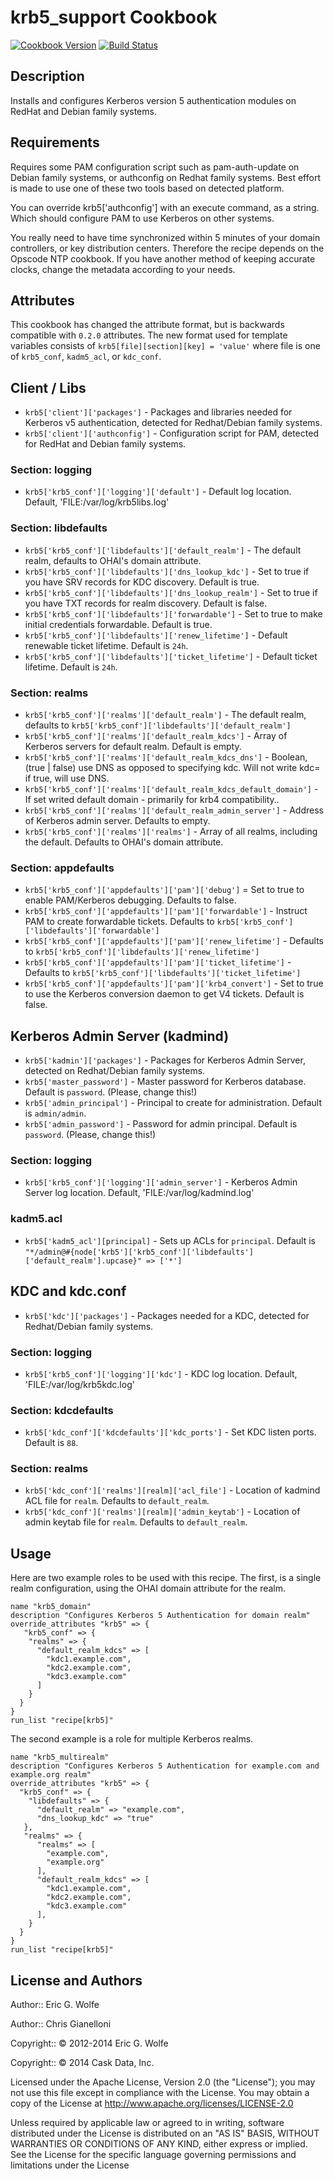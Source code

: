 krb5_support Cookbook
=============

[![Cookbook Version](http://img.shields.io/cookbook/v/krb5.svg)](https://supermarket.getchef.com/cookbooks/krb5)
[![Build Status](https://secure.travis-ci.org/atomic-penguin/cookbook-krb5.svg?branch=master)](http://travis-ci.org/atomic-penguin/cookbook-krb5)


Description
-----------

Installs and configures Kerberos version 5 authentication modules
on RedHat and Debian family systems.

Requirements
------------

Requires some PAM configuration script such as pam-auth-update on Debian
family systems, or authconfig on Redhat family systems.  Best effort is
made to use one of these two tools based on detected platform.

You can override krb5['authconfig'] with an execute command, as a string.
Which should configure PAM to use Kerberos on other systems.

You really need to have time synchronized within 5 minutes of your domain
controllers, or key distribution centers.  Therefore the recipe depends
on the Opscode NTP cookbook.  If you have another method of keeping accurate
clocks, change the metadata according to your needs.

Attributes
----------

This cookbook has changed the attribute format, but is backwards compatible with `0.2.0` attributes. The new format used for template variables consists of `krb5[file][section][key] = 'value'` where file is one of `krb5_conf`, `kadm5_acl`, or `kdc_conf`.

## Client / Libs

 * `krb5['client']['packages']` - Packages and libraries needed for Kerberos v5 authentication, detected for Redhat/Debian family systems.
 * `krb5['client']['authconfig']` - Configuration script for PAM, detected for RedHat and Debian family systems.

### Section: logging

 * `krb5['krb5_conf']['logging']['default']` - Default log location.  Default, 'FILE:/var/log/krb5libs.log'

### Section: libdefaults

 * `krb5['krb5_conf']['libdefaults']['default_realm']` - The default realm, defaults to OHAI's domain attribute.
 * `krb5['krb5_conf']['libdefaults']['dns_lookup_kdc']` - Set to true if you have SRV records for KDC discovery.  Default is true.
 * `krb5['krb5_conf']['libdefaults']['dns_lookup_realm']` - Set to true if you have TXT records for realm discovery.  Default is false.
 * `krb5['krb5_conf']['libdefaults']['forwardable']` - Set to true to make initial credentials forwardable.  Default is true.
 * `krb5['krb5_conf']['libdefaults']['renew_lifetime']` - Default renewable ticket lifetime.  Default is `24h`.
 * `krb5['krb5_conf']['libdefaults']['ticket_lifetime']` - Default ticket lifetime.  Default is `24h`.

### Section: realms

 * `krb5['krb5_conf']['realms']['default_realm']` - The default realm, defaults to `krb5['krb5_conf']['libdefaults']['default_realm']`
 * `krb5['krb5_conf']['realms']['default_realm_kdcs']` - Array of Kerberos servers for default realm.  Default is empty.
 * `krb5['krb5_conf']['realms']['default_realm_kdcs_dns']` - Boolean, (true | false) use DNS as opposed to specifying kdc. Will not write kdc= if true, will use DNS.
 * `krb5['krb5_conf']['realms']['default_realm_kdcs_default_domain']` - If set writed default domain - primarily for krb4 compatibility..
 * `krb5['krb5_conf']['realms']['default_realm_admin_server']` - Address of Kerberos admin server.  Defaults to empty.
 * `krb5['krb5_conf']['realms']['realms']` - Array of all realms, including the default.  Defaults to OHAI's domain attribute.

### Section: appdefaults

 * `krb5['krb5_conf']['appdefaults']['pam']['debug']` = Set to true to enable PAM/Kerberos debugging.  Defaults to false.
 * `krb5['krb5_conf']['appdefaults']['pam']['forwardable']` - Instruct PAM to create forwardable tickets.  Defaults to `krb5['krb5_conf']['libdefaults']['forwardable']`
 * `krb5['krb5_conf']['appdefaults']['pam']['renew_lifetime']` - Defaults to `krb5['krb5_conf']['libdefaults']['renew_lifetime']`
 * `krb5['krb5_conf']['appdefaults']['pam']['ticket_lifetime']` - Defaults to `krb5['krb5_conf']['libdefaults']['ticket_lifetime']`
 * `krb5['krb5_conf']['appdefaults']['pam']['krb4_convert']` - Set to true to use the Kerberos conversion daemon to get V4 tickets.  Default is false.

## Kerberos Admin Server (kadmind)

 * `krb5['kadmin']['packages']` - Packages for Kerberos Admin Server, detected on Redhat/Debian family systems.
 * `krb5['master_password']` - Master password for Kerberos database.  Default is `password`. (Please, change this!)
 * `krb5['admin_principal']` - Principal to create for administration.  Default is `admin/admin`.
 * `krb5['admin_password']` - Password for admin principal.  Default is `password`. (Please, change this!)

### Section: logging

 * `krb5['krb5_conf']['logging']['admin_server']` - Kerberos Admin Server log location.  Default, 'FILE:/var/log/kadmind.log'

### kadm5.acl

  * `krb5['kadm5_acl'][principal]` - Sets up ACLs for `principal`.  Default is `"*/admin@#{node['krb5']['krb5_conf']['libdefaults']['default_realm'].upcase}" => ['*']`

## KDC and kdc.conf

 * `krb5['kdc']['packages']` - Packages needed for a KDC, detected for Redhat/Debian family systems.

### Section: logging

 * `krb5['krb5_conf']['logging']['kdc']` - KDC log location.  Default, 'FILE:/var/log/krb5kdc.log'

### Section: kdcdefaults

 * `krb5['kdc_conf']['kdcdefaults']['kdc_ports']` - Set KDC listen ports.  Default is `88`.

### Section: realms

 * `krb5['kdc_conf']['realms'][realm]['acl_file']` - Location of kadmind ACL file for `realm`.  Defaults to `default_realm`.
 * `krb5['kdc_conf']['realms'][realm]['admin_keytab']` - Location of admin keytab file for `realm`.  Defaults to `default_realm`.

Usage
-----

Here are two example roles to be used with this recipe.  The first, is
a single realm configuration, using the OHAI domain attribute for the realm.

```
name "krb5_domain"
description "Configures Kerberos 5 Authentication for domain realm"
override_attributes "krb5" => {
   "krb5_conf" => {
    "realms" => {
      "default_realm_kdcs" => [
        "kdc1.example.com",
        "kdc2.example.com",
        "kdc3.example.com"
      ]
    }
  }
}
run_list "recipe[krb5]"
```

The second example is a role for multiple Kerberos realms.


```
name "krb5_multirealm"
description "Configures Kerberos 5 Authentication for example.com and example.org realm"
override_attributes "krb5" => {
  "krb5_conf" => {
    "libdefaults" => {
      "default_realm" => "example.com",
      "dns_lookup_kdc" => "true"
   },
   "realms" => {
      "realms" => [ 
        "example.com",
        "example.org"
      ],
      "default_realm_kdcs" => [
        "kdc1.example.com",
        "kdc2.example.com",
        "kdc3.example.com"
      ],
    }
  } 
}
run_list "recipe[krb5]"
```

License and Authors
-------------------

Author:: Eric G. Wolfe

Author:: Chris Gianelloni

Copyright:: © 2012-2014 Eric G. Wolfe

Copyright:: © 2014 Cask Data, Inc.

Licensed under the Apache License, Version 2.0 (the "License");
you may not use this file except in compliance with the License.
You may obtain a copy of the License at
    http://www.apache.org/licenses/LICENSE-2.0

Unless required by applicable law or agreed to in writing, software
distributed under the License is distributed on an "AS IS" BASIS,
WITHOUT WARRANTIES OR CONDITIONS OF ANY KIND, either express or implied.
See the License for the specific language governing permissions and
limitations under the License
